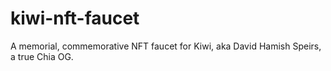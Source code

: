 # kiwi-nft-faucet
A memorial, commemorative NFT faucet for Kiwi, aka David Hamish Speirs, a true Chia OG.
